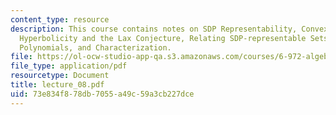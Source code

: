 ```yaml
---
content_type: resource
description: This course contains notes on SDP Representability, Convex Sets in R2,
  Hyperbolicity and the Lax Conjecture, Relating SDP-representable Sets and Hyperbolic
  Polynomials, and Characterization.
file: https://ol-ocw-studio-app-qa.s3.amazonaws.com/courses/6-972-algebraic-techniques-and-semidefinite-optimization-spring-2006/73e834f878db7055a49c59a3cb227dce_lecture_08.pdf
file_type: application/pdf
resourcetype: Document
title: lecture_08.pdf
uid: 73e834f8-78db-7055-a49c-59a3cb227dce
---
```

